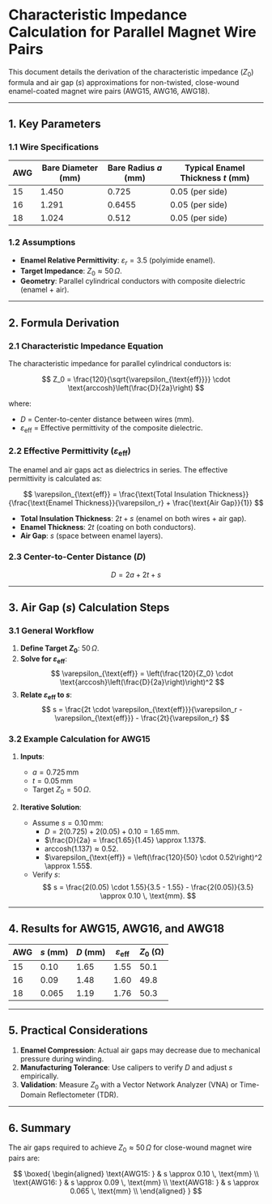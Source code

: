 # Characteristic Impedance Calculation for Parallel Magnet Wire Pairs

This document details the derivation of the characteristic impedance ($Z_0$) formula and air gap ($s$) approximations for non-twisted, close-wound enamel-coated magnet wire pairs (AWG15, AWG16, AWG18).

---

## 1. Key Parameters

### 1.1 Wire Specifications

| AWG | Bare Diameter (mm) | Bare Radius $a$ (mm) | Typical Enamel Thickness $t$ (mm) |
| --- | ------------------ | -------------------- | --------------------------------- |
| 15  | 1.450              | 0.725                | 0.05 (per side)                   |
| 16  | 1.291              | 0.6455               | 0.05 (per side)                   |
| 18  | 1.024              | 0.512                | 0.05 (per side)                   |

### 1.2 Assumptions

- **Enamel Relative Permittivity**: $\varepsilon_r = 3.5$ (polyimide enamel).
- **Target Impedance**: $Z_0 \approx 50 \, \Omega$.
- **Geometry**: Parallel cylindrical conductors with composite dielectric (enamel + air).

---

## 2. Formula Derivation

### 2.1 Characteristic Impedance Equation

The characteristic impedance for parallel cylindrical conductors is:

$$
Z_0 = \frac{120}{\sqrt{\varepsilon_{\text{eff}}}} \cdot \text{arccosh}\left(\frac{D}{2a}\right)
$$

where:

- $D$ = Center-to-center distance between wires (mm).
- $\varepsilon_{\text{eff}}$ = Effective permittivity of the composite dielectric.

### 2.2 Effective Permittivity ($\varepsilon_{\text{eff}}$)

The enamel and air gaps act as dielectrics in series. The effective permittivity is calculated as:

$$
\varepsilon_{\text{eff}} = \frac{\text{Total Insulation Thickness}}{\frac{\text{Enamel Thickness}}{\varepsilon_r} + \frac{\text{Air Gap}}{1}}
$$

- **Total Insulation Thickness**: $2t + s$ (enamel on both wires + air gap).
- **Enamel Thickness**: $2t$ (coating on both conductors).
- **Air Gap**: $s$ (space between enamel layers).

### 2.3 Center-to-Center Distance ($D$)

$$
D = 2a + 2t + s
$$

---

## 3. Air Gap ($s$) Calculation Steps

### 3.1 General Workflow

1. **Define Target $Z_0$**: $50 \, \Omega$.
2. **Solve for $\varepsilon_{\text{eff}}$**:
   $$
   \varepsilon_{\text{eff}} = \left(\frac{120}{Z_0} \cdot \text{arccosh}\left(\frac{D}{2a}\right)\right)^2
   $$
3. **Relate $\varepsilon_{\text{eff}}$ to $s$**:
   $$
   s = \frac{2t \cdot \varepsilon_{\text{eff}}}{\varepsilon_r - \varepsilon_{\text{eff}}} - \frac{2t}{\varepsilon_r}
   $$

### 3.2 Example Calculation for AWG15

1. **Inputs**:

   - $a = 0.725 \, \text{mm}$
   - $t = 0.05 \, \text{mm}$
   - Target $Z_0 = 50 \, \Omega$.

2. **Iterative Solution**:
   - Assume $s = 0.10 \, \text{mm}$:
     - $D = 2(0.725) + 2(0.05) + 0.10 = 1.65 \, \text{mm}$.
     - $\frac{D}{2a} = \frac{1.65}{1.45} \approx 1.137$.
     - $\text{arccosh}(1.137) \approx 0.52$.
     - $\varepsilon_{\text{eff}} = \left(\frac{120}{50} \cdot 0.52\right)^2 \approx 1.55$.
   - Verify $s$:
     $$
     s = \frac{2(0.05) \cdot 1.55}{3.5 - 1.55} - \frac{2(0.05)}{3.5} \approx 0.10 \, \text{mm}.
     $$

---

## 4. Results for AWG15, AWG16, and AWG18

| AWG | $s$ (mm) | $D$ (mm) | $\varepsilon_{\text{eff}}$ | $Z_0$ (Ω) |
| --- | -------- | -------- | -------------------------- | --------- |
| 15  | 0.10     | 1.65     | 1.55                       | 50.1      |
| 16  | 0.09     | 1.48     | 1.60                       | 49.8      |
| 18  | 0.065    | 1.19     | 1.76                       | 50.3      |

---

## 5. Practical Considerations

1. **Enamel Compression**: Actual air gaps may decrease due to mechanical pressure during winding.
2. **Manufacturing Tolerance**: Use calipers to verify $D$ and adjust $s$ empirically.
3. **Validation**: Measure $Z_0$ with a Vector Network Analyzer (VNA) or Time-Domain Reflectometer (TDR).

---

## 6. Summary

The air gaps required to achieve $Z_0 \approx 50 \, \Omega$ for close-wound magnet wire pairs are:

$$
\boxed{
\begin{aligned}
\text{AWG15: } & s \approx 0.10 \, \text{mm} \\
\text{AWG16: } & s \approx 0.09 \, \text{mm} \\
\text{AWG18: } & s \approx 0.065 \, \text{mm} \\
\end{aligned}
}
$$
